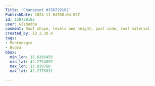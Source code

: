 ```yaml
---
Title: 'Changeset #158729182'
PublishDate: 2024-11-04T08:04:06Z
id: 158729182
user: Gisbudba
comment: Roof shape, levels and height, post code, roof material
created_by: iD 2.30.4
tags:
- Montenegro
- Budva
bbox:
  min_lon: 18.8386458
  min_lat: 42.2774897
  max_lon: 18.838768
  max_lat: 42.2776031

---
```

